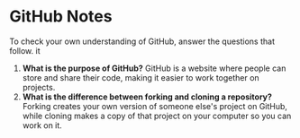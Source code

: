 # GitHub Notes

To check your own understanding of GitHub, answer the questions that follow.
it
1. **What is the purpose of GitHub?** GitHub is a website where people can store and share their code, making it easier to work together on projects.
1. **What is the difference between forking and cloning a repository?** Forking creates your own version of someone else's project on GitHub, while cloning makes a copy of that project on your computer so you can work on it.